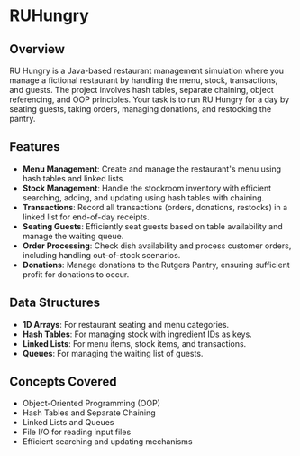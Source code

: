 # RUHungry

## Overview
RU Hungry is a Java-based restaurant management simulation where you manage a fictional restaurant by handling the menu, stock, transactions, and guests. The project involves hash tables, separate chaining, object referencing, and OOP principles. Your task is to run RU Hungry for a day by seating guests, taking orders, managing donations, and restocking the pantry.

## Features
- **Menu Management**: Create and manage the restaurant's menu using hash tables and linked lists.
- **Stock Management**: Handle the stockroom inventory with efficient searching, adding, and updating using hash tables with chaining.
- **Transactions**: Record all transactions (orders, donations, restocks) in a linked list for end-of-day receipts.
- **Seating Guests**: Efficiently seat guests based on table availability and manage the waiting queue.
- **Order Processing**: Check dish availability and process customer orders, including handling out-of-stock scenarios.
- **Donations**: Manage donations to the Rutgers Pantry, ensuring sufficient profit for donations to occur.

## Data Structures
- **1D Arrays**: For restaurant seating and menu categories.
- **Hash Tables**: For managing stock with ingredient IDs as keys.
- **Linked Lists**: For menu items, stock items, and transactions.
- **Queues**: For managing the waiting list of guests.

## Concepts Covered
- Object-Oriented Programming (OOP)
- Hash Tables and Separate Chaining
- Linked Lists and Queues
- File I/O for reading input files
- Efficient searching and updating mechanisms

